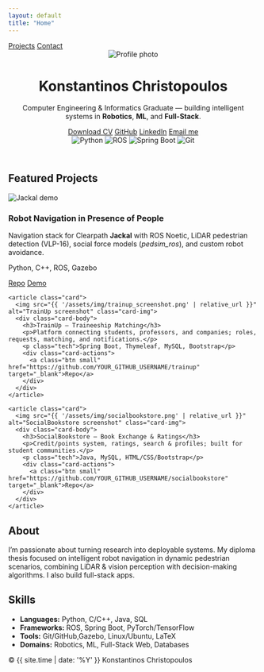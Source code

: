 ```yaml
---
layout: default
title: "Home"
---
```


<!-- Custom CSS -->
<link rel="stylesheet" href="{{ 'assets/css/style.css' | relative_url }}">

<!-- Top Navigation -->
<nav class="navbar">
  <div class="links">
    <a href="{{ '/projects' | relative_url }}">Projects</a>
    <a href="{{ '/contact' | relative_url }}">Contact</a>
  </div>
</nav>

<!-- Hero -->
<header class="hero">
  <img src="{{ '/assets/img/profile.jpg' | relative_url }}" alt="Profile photo" class="avatar">
  <h1>Konstantinos Christopoulos</h1>
  <p class="tagline">Computer Engineering & Informatics Graduate — building intelligent systems in <strong>Robotics</strong>, <strong>ML</strong>, and <strong>Full-Stack</strong>.</p>
  <div class="cta">
    <a class="btn primary" href="{{ '/assets/CV_Konstantinos_Christopoulos.pdf' | relative_url }}" target="_blank">Download CV</a>
    <a class="btn" href="https://github.com/KonstantinosC7" target="_blank">GitHub</a>
    <a class="btn" href="https://www.linkedin.com/in/konstantinos-christopoulos-9365b3256" target="_blank">LinkedIn</a>
    <a class="btn ghost" href="mailto:christopoulosk218@gmail.com">Email me</a>
  </div>

  <div class="badges">
    <img alt="Python" src="https://img.shields.io/badge/Python-3776AB?logo=python&logoColor=white">
    <img alt="ROS" src="https://img.shields.io/badge/ROS-22314E?logo=ros&logoColor=white">
    <img alt="Spring Boot" src="https://img.shields.io/badge/Spring%20Boot-6DB33F?logo=springboot&logoColor=white">
    <img alt="Git" src="https://img.shields.io/badge/Git-F05032?logo=git&logoColor=white">
  </div>
</header>

<!-- Featured Projects -->
<section class="section">
  <h2>Featured Projects</h2>

  <div class="cards">
    <article class="card">
      <img src="{{ 'assets/img/Diploma/jackal_lab.pdf' | relative_url }}" alt="Jackal demo" class="card-img">
      <div class="card-body">
        <h3>Robot Navigation in Presence of People</h3>
        <p>Navigation stack for Clearpath <strong>Jackal</strong> with ROS Noetic, LiDAR pedestrian detection (VLP-16), social force models (<em>pedsim_ros</em>), and custom robot avoidance.</p>
        <p class="tech">Python, C++, ROS, Gazebo</p>
        <div class="card-actions">
          <a class="btn small" href="https://github.com/YOUR_GITHUB_USERNAME/robot-navigation" target="_blank">Repo</a>
          <a class="btn small ghost" href="https://YOUR_DEMO_LINK" target="_blank">Demo</a>
        </div>
      </div>
    </article>

    <article class="card">
      <img src="{{ '/assets/img/trainup_screenshot.png' | relative_url }}" alt="TrainUp screenshot" class="card-img">
      <div class="card-body">
        <h3>TrainUp — Traineeship Matching</h3>
        <p>Platform connecting students, professors, and companies; roles, requests, matching, and notifications.</p>
        <p class="tech">Spring Boot, Thymeleaf, MySQL, Bootstrap</p>
        <div class="card-actions">
          <a class="btn small" href="https://github.com/YOUR_GITHUB_USERNAME/trainup" target="_blank">Repo</a>
        </div>
      </div>
    </article>

    <article class="card">
      <img src="{{ '/assets/img/socialbookstore.png' | relative_url }}" alt="SocialBookstore screenshot" class="card-img">
      <div class="card-body">
        <h3>SocialBookstore — Book Exchange & Ratings</h3>
        <p>Credit/points system, ratings, search & profiles; built for student communities.</p>
        <p class="tech">Java, MySQL, HTML/CSS/Bootstrap</p>
        <div class="card-actions">
          <a class="btn small" href="https://github.com/YOUR_GITHUB_USERNAME/socialbookstore" target="_blank">Repo</a>
        </div>
      </div>
    </article>
  </div>
</section>

<!-- About -->
<section class="section">
  <h2>About</h2>
  <p>
    I’m passionate about turning research into deployable systems. My diploma thesis focused on intelligent robot navigation in dynamic pedestrian scenarios,
    combining LiDAR & vision perception with decision-making algorithms. I also build full-stack apps.
  </p>
</section>

<!-- Skills -->
<section class="section">
  <h2>Skills</h2>
  <ul class="skills">
    <li><strong>Languages:</strong> Python, C/C++, Java, SQL</li>
    <li><strong>Frameworks:</strong> ROS, Spring Boot, PyTorch/TensorFlow</li>
    <li><strong>Tools:</strong> Git/GitHub,Gazebo, Linux/Ubuntu, LaTeX</li>
    <li><strong>Domains:</strong> Robotics, ML, Full-Stack Web, Databases</li>
  </ul>
</section>

<!-- Footer -->
<footer class="footer">
  <span>© {{ site.time | date: '%Y' }} Konstantinos Christopoulos</span>
</footer>

